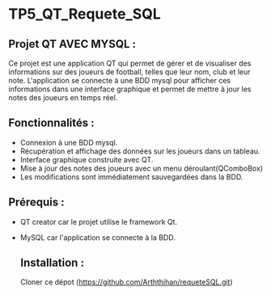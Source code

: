 # TP5_QT_Requete_SQL

## Projet QT AVEC MYSQL :
Ce projet est une application QT qui permet de gérer et de visualiser des informations sur des joueurs de football, telles que leur nom, club et leur note.
L'application se connecte à une BDD mysql pour afficher ces informations dans une interface graphique et permet de mettre à jour les notes des joueurs en temps réel.

## Fonctionnalités :
- Connexion à une BDD mysql.
- Récupération et affichage des données sur les joueurs dans un tableau.
- Interface graphique construite avec QT.
- Mise à jour des notes des joueurs avec un menu déroulant(QComboBox)
- Les modifications sont immédiatement sauvegardées dans la BDD.

 ## Prérequis :
 - QT creator car le projet utilise le framework Qt.
 - MySQL car l'application se connecte à la BDD.

   ## Installation :
   Cloner ce dépot (https://github.com/Arththihan/requeteSQL.git)
